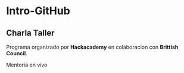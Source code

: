 # Intro-GitHub
## Charla Taller

Programa organizado por **Hackacademy** en colaboracion con **Brittish Council**.

 Mentoria en vivo
